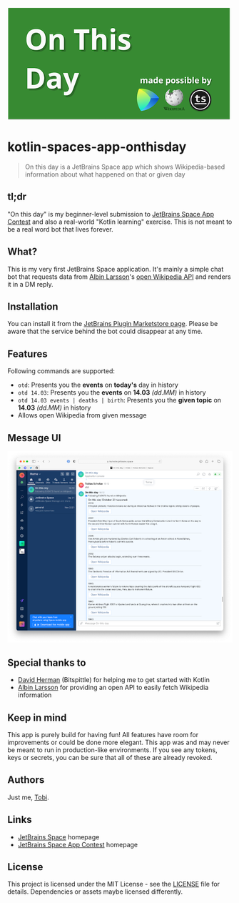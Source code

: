 ![On this day Logo](docs/logo-wide.png)

# kotlin-spaces-app-onthisday
> On this day is a JetBrains Space app which shows Wikipedia-based information about what happened on that or given day

## tl;dr
"On this day" is my beginner-level submission to [JetBrains Space App Contest](https://blog.jetbrains.com/space/2022/08/09/space-apps-contest/) and also a real-world "Kotlin learning" exercise. This is not meant to be a real word bot that lives forever.

## What?
This is my very first JetBrains Space application. It's mainly a simple chat bot that requests data from [Albin Larsson](https://byabbe.se/)'s [open Wikipedia API](https://byabbe.se/on-this-day/#/default/get__month___day__events_json) and renders it in a DM reply.

## Installation

You can install it from the [JetBrains Plugin Marketstore page](https://plugins.jetbrains.com/plugin/20132-on-this-day--a-conversation-starter-bot). Please be aware that the service behind the bot could disappear at any time.

## Features
Following commands are supported:
- `otd`: Presents you the **events** on **today's** day in history
- `otd 14.03`: Presents you the **events** on **14.03** *(dd.MM)* in history 
- `otd 14.03 events | deaths | birth`: Presents you the **given topic** on **14.03** *(dd.MM)* in history
- Allows open Wikipedia from given message

## Message UI

<center><img src="docs/chat.png" /></center>

## Special thanks to
- [David Herman](https://twitter.com/bitspittle) (Bitspittle) for helping me to get started with Kotlin
- [Albin Larsson](https://byabbe.se/on-this-day/#/default/get__month___day__events_json) for providing an open API to easily fetch Wikipedia information

## Keep in mind
This app is purely build for having fun! All features have room for improvements or could be done more elegant. This app was and may never be meant to run in production-like environments.
If you see any tokens, keys or secrets, you can be sure that all of these are already revoked.

## Authors
Just me, [Tobi]([https://tscholze.github.io).

## Links
- [JetBrains Space](https://www.jetbrains.com/space/) homepage
- [JetBrains Space App Contest](https://blog.jetbrains.com/space/2022/08/09/space-apps-contest/) homepage

## License
This project is licensed under the MIT License - see the [LICENSE](LICENSE) file for details.
Dependencies or assets maybe licensed differently.
